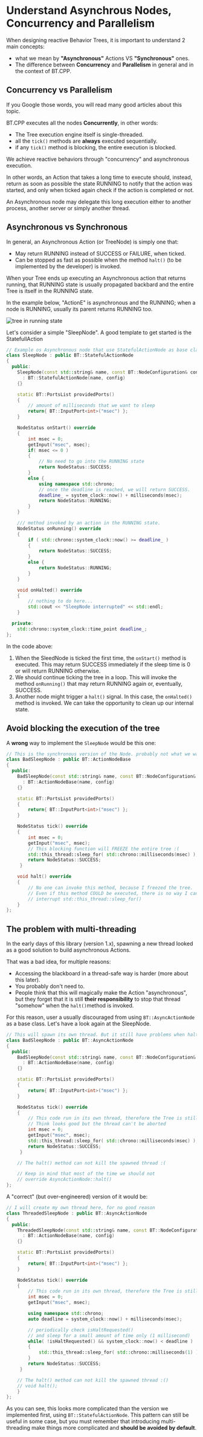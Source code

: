 # Understand Asynchrous Nodes, Concurrency and Parallelism

When designing reactive Behavior Trees, it is important to understand 2 main concepts:

- what we mean by **"Asynchronous"** Actions VS **"Synchronous"** ones.
- The difference between **Concurrency** and **Parallelism** in general and in the context of BT.CPP.

## Concurrency vs Parallelism

If you Google those words, you will read many good articles about this topic.

BT.CPP executes all the nodes **Concurrently**, in other words:

- The Tree execution engine itself is single-threaded.
- all the `tick()` methods are **always** executed sequentially.
- if any `tick()` method is blocking, the entire execution is blocked.

We achieve reactive behaviors through "concurrency" and asynchronous execution.

In other words, an Action that takes a long time to execute should, instead,
return as soon as possible the state RUNNING to notify that the action was started,
and only when ticked again check if the action is completed or not.

An Asynchronous node may delegate this long execution either to another process,
another server or simply another thread.

## Asynchronous vs Synchronous

In general, an Asynchronous Action (or TreeNode) is simply one that:

- May return RUNNING instead of SUCCESS or FAILURE, when ticked.
- Can be stopped as fast as possible when the method `halt()` (to be implemented by the developer) is invoked.

When your Tree ends up executing an Asynchronous action that returns running, that RUNNING state is usually propagated backbard and the entire Tree is itself in the RUNNING state.

In the example below, "ActionE" is asynchronous and the RUNNING; when
a node is RUNNING, usually its parent returns RUNNING too.

![tree in running state](images/RunningTree.svg)

Let's consider a simple "SleepNode". A good template to get started is the StatefullAction

```c++
// Example os Asynchronous node that use StatefulActionNode as base class
class SleepNode : public BT::StatefulActionNode
{
  public:
    SleepNode(const std::string& name, const BT::NodeConfiguration& config)
      : BT::StatefulActionNode(name, config)
    {}

    static BT::PortsList providedPorts()
    {
        // amount of milliseconds that we want to sleep
        return{ BT::InputPort<int>("msec") };
    }

    NodeStatus onStart() override
    {
        int msec = 0;
        getInput("msec", msec);
        if( msec <= 0 )
        {
            // No need to go into the RUNNING state
            return NodeStatus::SUCCESS;
        }
        else {
            using namespace std::chrono;
            // once the deadline is reached, we will return SUCCESS.
            deadline_ = system_clock::now() + milliseconds(msec);
            return NodeStatus::RUNNING;
        }
    }

    /// method invoked by an action in the RUNNING state.
    NodeStatus onRunning() override
    {
        if ( std::chrono::system_clock::now() >= deadline_ )
        {
            return NodeStatus::SUCCESS;
        }
        else {
            return NodeStatus::RUNNING;
        }
    }

    void onHalted() override
    {
        // nothing to do here...
        std::cout << "SleepNode interrupted" << std::endl;
    }

  private:
    std::chrono::system_clock::time_point deadline_;
};
```

In the code above:

1. When the SleedNode is ticked the first time, the `onStart()` method is executed.
This may return SUCCESS immediately if the sleep time is 0 or will return RUNNING otherwise.
2. We should continue ticking the tree in a loop. This will invoke the method
`onRunning()` that may return RUNNING again or, eventually, SUCCESS.
3. Another node might trigger a `halt()` signal. In this case, the `onHalted()` method is invoked. We can take the opportunity to clean up our internal state.

## Avoid blocking the execution of the tree

A **wrong** way to implement the `SleepNode` would be this one:

```c++
// This is the synchronous version of the Node. probably not what we want.
class BadSleepNode : public BT::ActionNodeBase
{
  public:
    BadSleepNode(const std::string& name, const BT::NodeConfiguration& config)
      : BT::ActionNodeBase(name, config)
    {}

    static BT::PortsList providedPorts()
    {
        return{ BT::InputPort<int>("msec") };
    }

    NodeStatus tick() override
    {  
        int msec = 0;
        getInput("msec", msec);
        // This blocking function will FREEZE the entire tree :(
        std::this_thread::sleep_for( std::chrono::milliseconds(msec) );
        return NodeStatus::SUCCESS;
     }

    void halt() override
    {
        // No one can invoke this method, because I freezed the tree.
        // Even if this method COULD be executed, there is no way I can
        // interrupt std::this_thread::sleep_for()
    }
};
```

## The problem with multi-threading

In the early days of this library (version 1.x), spawning a new thread
looked as a good solution to build asynchronous Actions.

That was a bad idea, for multiple reasons:

- Accessing the blackboard in a thread-safe way is harder (more about this later).
- You probably don't need to.
- People think that this will magically make the Action "asynchronous", but they forget that it is still **their responsibility** to stop that thread "somehow" when the `halt()`method is invoked.

For this reason, user a usually discouraged from using `BT::AsyncActionNode` as a
base class. Let's have a look again at the SleepNode.

```c++
// This will spawn its own thread. But it still have problems when halted
class BadSleepNode : public BT::AsyncActionNode
{
  public:
    BadSleepNode(const std::string& name, const BT::NodeConfiguration& config)
      : BT::ActionNodeBase(name, config)
    {}

    static BT::PortsList providedPorts()
    {
        return{ BT::InputPort<int>("msec") };
    }

    NodeStatus tick() override
    {  
        // This code run in its own thread, therefore the Tree is still running.
        // Think looks good but the thread can't be aborted
        int msec = 0;
        getInput("msec", msec);
        std::this_thread::sleep_for( std::chrono::milliseconds(msec) );
        return NodeStatus::SUCCESS;
     }

    // The halt() method can not kill the spawned thread :(

    // Keep in mind that most of the time we should not
    // override AsyncActionNode::halt()
};
```

A "correct" (but over-engineered) version of it would be:

```c++
// I will create my own thread here, for no good reason
class ThreadedSleepNode : public BT::AsyncActionNode
{
  public:
    ThreadedSleepNode(const std::string& name, const BT::NodeConfiguration& config)
      : BT::ActionNodeBase(name, config)
    {}

    static BT::PortsList providedPorts()
    {
        return{ BT::InputPort<int>("msec") };
    }

    NodeStatus tick() override
    {  
        // This code run in its own thread, therefore the Tree is still running.
        int msec = 0;
        getInput("msec", msec);

        using namespace std::chrono;
        auto deadline = system_clock::now() + milliseconds(msec);

        // periodically check isHaltRequested() 
        // and sleep for a small amount of time only (1 millisecond)
        while( !isHaltRequested() && system_clock::now() < deadline )
        {
            std::this_thread::sleep_for( std::chrono::milliseconds(1) );
        }
        return NodeStatus::SUCCESS;
     }

    // The halt() method can not kill the spawned thread :()
    // void halt(); 
    }
};
```

As you can see, this looks more complicated than the version we implemented
first, using `BT::StatefulActionNode`.
This pattern can still be useful in some case, but you must remember that introducing multi-threading make things more complicated and **should be avoided by default**. 

